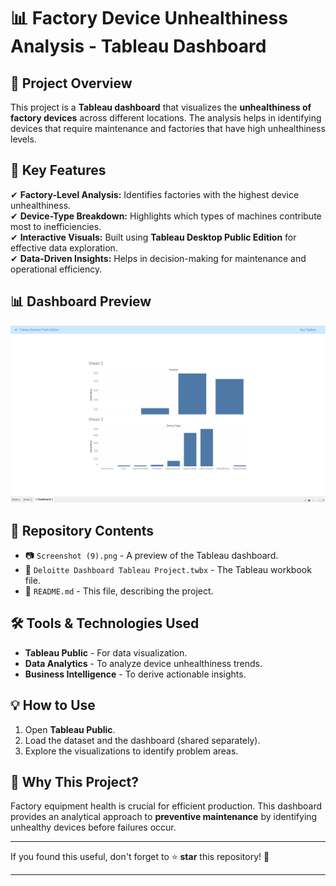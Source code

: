 # 📊 **Factory Device Unhealthiness Analysis - Tableau Dashboard**  

## 🚀 Project Overview  

This project is a **Tableau dashboard** that visualizes the **unhealthiness of factory devices** across different locations. The analysis helps in identifying devices that require maintenance and factories that have high unhealthiness levels.  

## 📌 **Key Features**  

✔ **Factory-Level Analysis:** Identifies factories with the highest device unhealthiness.  
✔ **Device-Type Breakdown:** Highlights which types of machines contribute most to inefficiencies.  
✔ **Interactive Visuals:** Built using **Tableau Desktop Public Edition** for effective data exploration.  
✔ **Data-Driven Insights:** Helps in decision-making for maintenance and operational efficiency.  

## 📊 **Dashboard Preview**  

![Dashboard Preview](Screenshot%20(9).png)  

## 📂 **Repository Contents**  

- 📷 `Screenshot (9).png` - A preview of the Tableau dashboard.
- 📜 `Deloitte Dashboard Tableau Project.twbx` - The Tableau workbook file. 
- 📜 `README.md` - This file, describing the project.  

## 🛠 **Tools & Technologies Used**  

- **Tableau Public** - For data visualization.  
- **Data Analytics** - To analyze device unhealthiness trends.  
- **Business Intelligence** - To derive actionable insights.  

## 💡 **How to Use**  

1. Open **Tableau Public**.  
2. Load the dataset and the dashboard (shared separately).  
3. Explore the visualizations to identify problem areas.  

## 📌 **Why This Project?**  

Factory equipment health is crucial for efficient production. This dashboard provides an analytical approach to **preventive maintenance** by identifying unhealthy devices before failures occur.  

---
  

If you found this useful, don't forget to ⭐ **star** this repository! 🚀  

---
